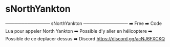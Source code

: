# sNorthYankton
────────────── sNorthYankton ────────────── ➡️ Free ➡️ Code Lua pour appeler North Yankton ➡️ Possible d'y aller en hélicoptere ➡️ Possible de ce deplacer dessus ➡️ Discord https://discord.gg/acNJ6FXCKQ
